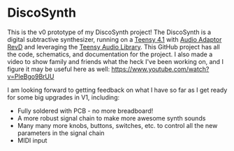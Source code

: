 # DiscoSynth
This is the v0 prototype of my DiscoSynth project! The DiscoSynth is a digital subtractive synthesizer, running on a [Teensy 4.1]([url](https://www.pjrc.com/store/teensy41.html)) with [Audio Adaptor RevD]([url](https://www.pjrc.com/store/teensy3_audio.html)) and leveraging the [Teensy Audio Library]([url](https://www.pjrc.com/teensy/gui/)). This GitHub project has all the code, schematics, and documentation for the project. I also made a video to show family and friends what the heck I've been working on, and I figure it may be useful here as well: https://www.youtube.com/watch?v=PleBgo9BrUU

I am looking forward to getting feedback on what I have so far as I get ready for some big upgrades in V1, including:
* Fully soldered with PCB - no more breadboard!
* A more robust signal chain to make more awesome synth sounds
* Many many more knobs, buttons, switches, etc. to control all the new parameters in the signal chain
* MIDI input
